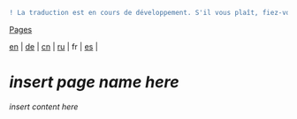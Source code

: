```diff
! La traduction est en cours de développement. S'il vous plaît, fiez-vous à la version originale en anglais. 
```

[Pages](https://github.com/syncloud/docs/blob/master/fr/index.md#Pages)

[en](https://github.com/syncloud/platform/wiki/Multiple-Disks) | 
[de](https://github.com/syncloud/docs/blob/master/de/content/Multiple-Disks.md) | 
[cn](https://github.com/syncloud/docs/blob/master/cn/content/Multiple-Disks.md) | 
[ru](https://github.com/syncloud/docs/blob/master/ru/content/Multiple-Disks.md) | 
fr | 
[es](https://github.com/syncloud/docs/blob/master/es/content/Multiple-Disks.md) | 

# *insert page name here*

*insert content here*
